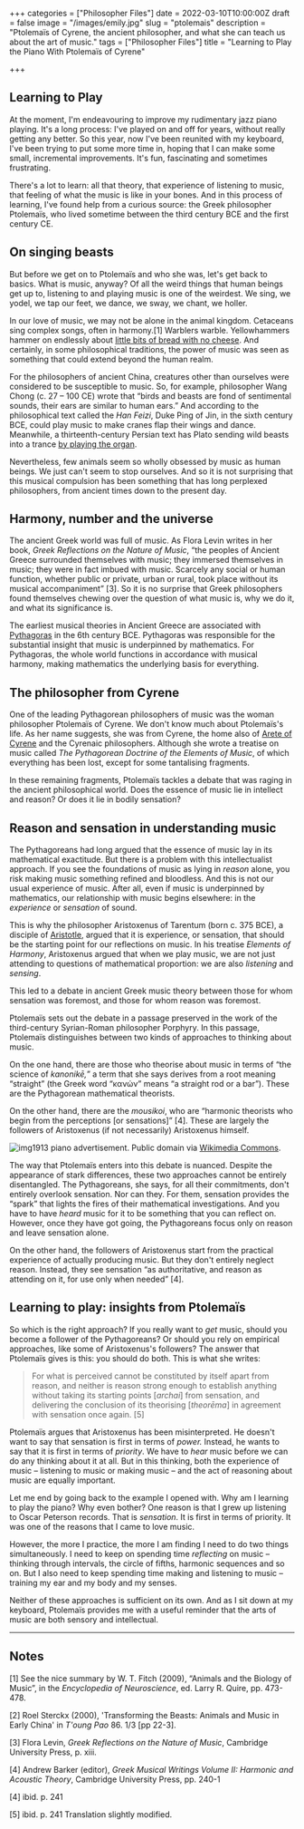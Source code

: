 +++
categories = ["Philosopher Files"]
date = 2022-03-10T10:00:00Z
draft = false
image = "/images/emily.jpg"
slug = "ptolemais"
description = "Ptolemaïs of Cyrene, the ancient philosopher, and what she can teach us about the art of music."
tags = ["Philosopher Files"]
title = "Learning to Play the Piano With Ptolemaïs of Cyrene"

+++

## Learning to Play

At the moment, I'm  endeavouring to improve my rudimentary jazz piano playing. It's a long  process: I've played on and off for years, without really getting any  better. So this year, now I've been reunited with my keyboard, I've been trying to put some more time in, hoping that I can make some small,  incremental improvements. It's fun, fascinating and sometimes  frustrating.

There's a lot to learn: all that theory, that  experience of listening to music, that feeling of what the music is like in your bones. And in this process of learning, I've found help from a  curious source: the Greek philosopher Ptolemaïs, who lived sometime  between the third century BCE and the first century CE. 

## On singing beasts

But before we get on to Ptolemaïs and who she was, let's get back to  basics. What is music, anyway? Of all the weird things that human beings get up to, listening to and playing music is one of the weirdest. We  sing, we yodel, we tap our feet, we dance, we sway, we chant, we holler.

In our love of music, we may not be alone in the animal kingdom. Cetaceans sing complex songs, often in harmony.[1] Warblers warble. Yellowhammers hammer on endlessly about [little bits of bread with no cheese](https://scottishwildlifetrust.org.uk/2012/06/little-bit-of-bread-and-no-cheese/). And certainly, in some philosophical traditions, the power of music was seen as something that could extend beyond the human realm.

For  the philosophers of ancient China, creatures other than ourselves were  considered to be susceptible to music. So, for example, philosopher Wang Chong (c. 27 – 100 CE) wrote that “birds and beasts are fond of  sentimental sounds, their ears are similar to human ears.” And according to the philosophical text called the *Han Feizi*, Duke Ping of  Jin, in the sixth century BCE, could play music to make cranes flap  their wings and dance. Meanwhile, a thirteenth-century Persian text has  Plato sending wild beasts into a trance [by playing the organ](/plato-organist-to-the-beasts/). 

Nevertheless, few animals seem so wholly obsessed by music as human beings. We just  can't seem to stop ourselves. And so it is not surprising that this  musical compulsion has been something that has long perplexed  philosophers, from ancient times down to the present day. 

## Harmony, number and the universe

The ancient Greek world was full of music. As Flora Levin writes in her book, *Greek Reflections on the Nature of Music*, “the peoples of Ancient Greece surrounded themselves with music; they  immersed themselves in music; they were in fact imbued with music.  Scarcely any social or human function, whether public or private, urban  or rural, took place without its musical accompaniment” [3]. So it is no surprise that Greek philosophers found themselves chewing over the  question of what music is, why we do it, and what its significance is.

The earliest musical theories in Ancient Greece are associated with [Pythagoras](/pythagoras) in the 6th century BCE. Pythagoras was responsible for the substantial  insight that music is underpinned by mathematics. For Pythagoras, the  whole world functions in accordance with musical harmony, making  mathematics the underlying basis for everything.

## The philosopher from Cyrene

One of the leading Pythagorean philosophers of music was the woman  philosopher Ptolemaïs of Cyrene. We don't know much about Ptolemaïs's  life. As her name suggests, she was from Cyrene, the home also of [Arete of Cyrene](/arete) and the Cyrenaic philosophers. Although she wrote a treatise on music called *The Pythagorean Doctrine of the Elements of Music*, of which everything has been lost, except for some tantalising fragments.

In these remaining fragments, Ptolemaïs tackles a debate that was raging  in the ancient philosophical world. Does the essence of music lie in  intellect and reason? Or does it lie in bodily sensation?

## Reason and sensation in understanding music

The Pythagoreans had long argued that the essence of music lay in its  mathematical exactitude. But there is a problem with this  intellectualist approach. If you see the foundations of music as lying  in *reason* alone, you risk making music something refined and  bloodless. And this is not our usual experience of music. After all,  even if music is underpinned by mathematics, our relationship with music begins elsewhere: in the *experience* or *sensation* of sound.

This is why the philosopher Aristoxenus of Tarentum (born c. 375 BCE), a disciple of [Aristotle](/aristotle), argued that it is experience, or sensation, that should be the starting point for our reflections on music. In his treatise *Elements of Harmony*, Aristoxenus argued that when we play music, we are not just attending to questions of mathematical proportion: we are also *listening* and *sensing*. 

This led to a debate in ancient Greek music theory between those for whom  sensation was foremost, and those for whom reason was foremost.

Ptolemaïs sets out the debate in a passage preserved in the work of the  third-century Syrian-Roman philosopher Porphyry. In this passage,  Ptolemaïs distinguishes between two kinds of approaches to thinking  about music.

On the one hand, there are those who theorise about music in terms of “the science of *kanonikē,*” a term that she says derives from a root meaning “straight” (the Greek  word “κανών” means “a straight rod or a bar”). These are the Pythagorean mathematical theorists.

On the other hand, there are the *mousikoi*, who are “harmonic theorists who begin from the perceptions [or  sensations]” [4]. These are largely the followers of Aristoxenus (if not necessarily) Aristoxenus himself.

![img](/images/piano.jpg)1913 piano advertisement. Public domain via [Wikimedia Commons](https://commons.wikimedia.org/wiki/File:The_Kranich_%26_Bach_Player-Piano,_1913.jpg).

The way that Ptolemaïs enters into this debate is nuanced. Despite the  appearance of stark differences, these two approaches cannot be entirely disentangled. The Pythagoreans, she says, for all their commitments,  don't entirely overlook sensation. Nor can they. For them, sensation  provides the “spark” that lights the fires of their mathematical  investigations. And you have to have *heard* music for it to be  something that you can reflect on. However, once they have got going,  the Pythagoreans focus only on reason and leave sensation alone.

On the other hand, the followers of Aristoxenus start from the practical  experience of actually producing music. But they don't entirely neglect  reason. Instead, they see sensation “as authoritative, and reason as  attending on it, for use only when needed” [4]. 

## Learning to play: insights from Ptolemaïs

So which is the right approach? If you really want to *get* music, should you become a follower of the Pythagoreans? Or should you rely on empirical approaches, like some of Aristoxenus's followers? The answer  that Ptolemaïs gives is this: you should do both. This is what she  writes:

> For what is perceived cannot be constituted by  itself apart from reason, and neither is reason strong enough to  establish anything without taking its starting points [*archai*] from sensation, and delivering the conclusion of its theorising [*theorēma*] in agreement with sensation once again. [5]

Ptolemaïs argues that Aristoxenus has been misinterpreted. He doesn't want to say that sensation is first in terms of *power.* Instead, he wants to say that it is first in terms of *priority*. We have to *hear* music before we can do any thinking about it at all. But in this thinking,  both the experience of music – listening to music or making music – and  the act of reasoning about music are equally important.

Let me end by going back to the example I opened with. Why am I learning to play  the piano? Why even bother? One reason is that I grew up listening to  Oscar Peterson records. That is *sensation*. It is first in terms of priority. It was one of the reasons that I came to love music.

However, the more I practice, the more I am finding I need to do two things simultaneously. I need to keep on spending time *reflecting* on music – thinking through intervals, the circle of fifths, harmonic  sequences and so on. But I also need to keep spending time making and  listening to music – training my ear and my body and my senses.

Neither of these approaches is sufficient on its own. And as I sit down at my  keyboard, Ptolemaïs provides me with a useful reminder that the arts of  music are both sensory and intellectual.

------

## Notes

[1] See the nice summary by W. T. Fitch (2009), “Animals and the Biology of Music”, in the *Encyclopedia of Neuroscience*, ed. Larry R. Quire, pp. 473-478.

[2] Roel Sterckx (2000), 'Transforming the Beasts: Animals and Music in Early China' in *T'oung Pao* 86. 1/3  [pp 22-3]. 

[3] Flora Levin, *Greek Reflections on the Nature of Music*, Cambridge University Press, p. xiii.

[4] Andrew Barker (editor), *Greek Musical Writings Volume II: Harmonic and Acoustic Theory*, Cambridge University Press, pp. 240-1

[4] ibid. p. 241

[5] ibid. p. 241 Translation slightly modified.

